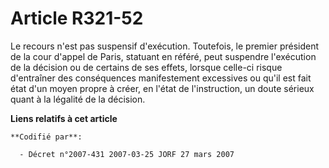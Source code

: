# Article R321-52

Le recours n'est pas suspensif d'exécution. Toutefois, le premier président de la cour d'appel de Paris, statuant en référé,
peut suspendre l'exécution de la décision ou de certains de ses effets, lorsque celle-ci risque d'entraîner des conséquences
manifestement excessives ou qu'il est fait état d'un moyen propre à créer, en l'état de l'instruction, un doute sérieux quant
à la légalité de la décision.

**Liens relatifs à cet article**

	**Codifié par**:

	  - Décret n°2007-431 2007-03-25 JORF 27 mars 2007
